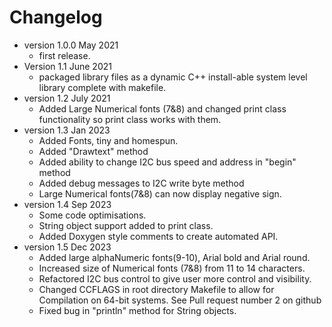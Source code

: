 # Changelog

* version 1.0.0 May 2021
	* first release.
* Version 1.1 June 2021
	* packaged library files as a dynamic C++ install-able system level library complete with makefile.
* version 1.2 July 2021
	* Added Large Numerical fonts (7&8) and changed print class functionality so print class works with them.
* version 1.3 Jan 2023
	* Added Fonts, tiny and homespun.
	* Added "Drawtext" method
	* Added ability to change I2C bus speed and address in "begin" method
	* Added debug messages to I2C write byte method
	* Large Numerical fonts(7&8) can now display negative sign.
* version 1.4 Sep 2023
	* Some code optimisations.
	* String object support added to print class.
	* Added Doxygen style comments to create automated API.
* version 1.5 Dec 2023
	* Added large alphaNumeric fonts(9-10), Arial bold and Arial round.
	* Increased size of Numerical fonts (7&8) from 11 to 14 characters.
	* Refactored I2C bus control to give user more control and visibility.
	* Changed CCFLAGS in root directory Makefile to allow for Compilation on 64-bit systems. See Pull request number 2 on github
	* Fixed bug in "println" method for String objects.
